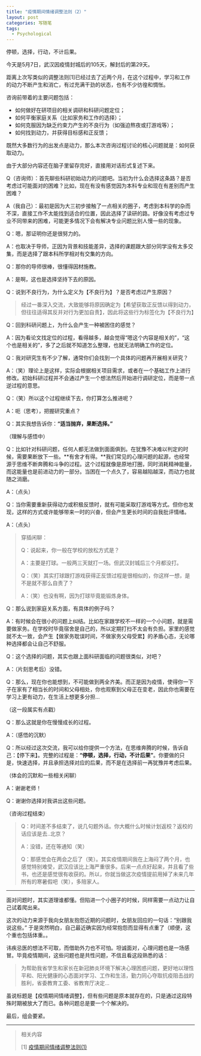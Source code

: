 ```yaml
---
title: "疫情期间情绪调整法则（2）"
layout: post
categories: 写随笔
tags:
  - Psychological
---
```


停顿，选择，行动，不计后果。

<!-- more -->

今天是5月7日，武汉因疫情封城后的105天，解封后的第29天。

距离上次写类似的调整法则[1]已经过去了近两个月，在这个过程中，学习和工作的动力不断产生和消亡，有过充满干劲的状态，也有不少彷徨和惆怅。

咨询前带着的主要问题包括：

* 如何做好在研项目的相关调研和科研问题定位；
* 如何平衡家庭关系（比如家务和工作的选择）；
* 如何克服因为缺乏约束力产生的不良行为（如强迫熬夜或打游戏等）；
* 如何找到动力，并获得目标感和正反馈；

既然大多数行为的出发点是动力，那么本次咨询过程讨论的核心问题就是：如何获取动力。

由于大部分内容还在脑子里留存完好，直接用对话形式复述下来。

Q（咨询师）：首先聊些科研初始动力的问题吧。当初为什么会选择这条路？是否考虑过可能面对的困难？比如，现在有没有感觉因为本科专业和现在有差别而产生困难？

A（我自己）：最初是因为大三初步接触了一点相关的圈子，考虑到本科学的杂而不深，直接工作不太能找到适合的位置，因此选择了读研的路。好像没有考虑过专业不同带来的困难，可能更多情况下会有解决专业问题比别人慢一些的现象。

Q：嗯，那证明你还是很努力的。

A：也取决于导师，正因为背景和技能差异，选择的课题跟大部分同学没有太多交集，而是选择了跟本科所学相对有交集的方向。

Q：那你的导师很棒，很懂得因材施教。

A：是啊，这也是选择坚持下去的原因。

Q：说到不良行为，为什么定义为【不良行为】？是否考虑过产生原因？

> 经过一番深入交流，大致能够将原因确定为【希望获取正反馈以得到动力，但往往适得其反并对行为更加自责】，因此将这些行为标签化为【不良行为】

Q：回到科研问题上，为什么会产生一种被困住的感觉？

A：因为看论文找定位的过程，看得越多，越会觉得“嗯这个内容是相关的”，“这个也是相关的”，多了之后就不知道怎么整理，也就无法明确工作的定位。

Q：我对研究生有不少了解，通常你们会找到一个具体的问题再开展相关研究？

A：（笑）理论上是这样，实际会根据相关项目需求，或者在一个基础工作上进行修改。初始科研过程并不会通过产生一个想法然后开始进行调研定位，而是带一点逆过程的意思。

Q：（笑）所以这个过程继续下去，你打算怎么推进呢？

A：呃（思考），把握研究重点？

Q：其实我想告诉你：**“适当抛弃，果断选择。”**

（理解与感悟中）

Q：比如针对科研问题，任何人都无法做到面面俱到。在犹豫不决难以判定的时候，需要果断放下一些。**有舍才有得。**我们常见的心理问题的起源，也经常源于思维不断奔腾和斗争的过程。这个过程就像是原地打圈，同时消耗精神能量，而这能量也是前进动力的一部分。当困在一个点久了，容易越陷越深，而动力也就随之消磨。

A：（点头）

Q：当你需要重新获得动力或积极反馈时，就有可能采取打游戏等方式。但你也发现，这样的方式或许能够带来一时的兴奋，但会产生更长时间的自我批评情绪。

A：（点头）

> 穿插闲聊：
>
> Q：说起来，你一般在学校的放松方式是？
>
> A：主要是打球。一般两三天就打一场。但武汉封城后三个月都没打。
>
> Q：（笑）其实打球跟打游戏获得正反馈过程是很相似的，你这样一想，是不是就不那么自责了？
>
> A：（笑）也没有啊，因为打球毕竟能锻炼身体。

Q：那么说到家庭关系方面，有具体的例子吗？

A：有时候会在很小的问题上纠结。比如在家跟学校不一样的一个小问题，就是需要做家务。在学校时毕竟宿舍是自己的，所以定期打扫不太会有负担。家里的感觉就不太一致，会产生【做家务耽误时间，不做家务父母受累】的矛盾心态，无论哪种选择都会让自己不舒服。

Q：这个选择的问题，其实也跟上面科研面临的问题很类似，对吧？

A：（片刻思考后）没错。

Q：那么，现在你也能想到，不可能做到两全齐美。而正是因为疫情，使得你一下子在家有了相当长的时间和父母相处，你也观察到父母正在变老，因此你也需要在学习上更有动力，在生活上想更多分担...

（这一段属实有点戳）

Q：那么这就是你在慢慢成长的过程。

A：（感悟的沉默）

Q：所以经过这次交流，我可以给你提供一个方法，在思维奔腾的时候，告诉自己：【停下来】。完整的过程是：**“停顿，选择，行动，不计后果”**。你要做的只是，快速选择，并且承担选择对应的后果，而不是在选择前一再犹豫并考虑后果。

（体会的沉默和一些相关闲聊）

A：谢谢老师！

Q：谢谢你选择对我讲出这些问题。

（咨询过程结束）

> Q：时间差不多结束了，说几句题外话。你大概什么时候计划返校？返校的话应该是去..北京？
>
> A：没错，还在等通知（笑）
>
> Q：那感觉会在两会之后了（笑）。其实疫情期间我在上海闷了两个月，也感觉特别难受，武汉应该比上海严重很多。后来一点点好起来，并且看了些书，也还是感觉很有收获的。所以，你就当做这次疫情提前用掉了未来几年所有的寒暑假吧（笑），多陪家人。

---

面对问题时，其实道理谁都懂。但陷进一个小圈子的时候，同样需要一点动力让自己试着爬出来。

这次的动力来源于我向女朋友抱怨近期的问题时，女朋友回应的一句话：“别跟我说这些。” 于是突然明白，自己最近确实因为经常抱怨而显得有点重了（顺便，这个重也包括体重。。

讳疾忌医的想法不可取，而借助外力也不可怕。坦诚面对，心理问题也是一场感冒。毕竟疫情期间，这些问题也是共性问题，不信且看这段熟悉的话：

> 为帮助我省学生和家长在新冠肺炎环境下解决心理困惑问题，更好地以理性平和、阳光健康的心态面对学习、工作和生活，勤力同心夺取抗疫阻击战的胜利，省委教育工委、省教育厅决定...

虽说标题是【疫情期间情绪调整】，但有些问题是原本就存在的，只是通过这段特殊时期被放大了而已。各种问题总是要一个个解决的。

最后，组会要紧。

---

> 相关内容
>
> \[1\] [疫情期间情绪调整法则(1)](https://leohope.com/%E5%86%99%E9%9A%8F%E7%AC%94/2020/03/12/ncov-psy/)